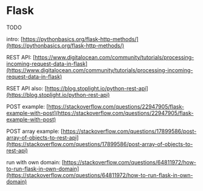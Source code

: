 # Flask

TODO&#x20;

intro: [https://pythonbasics.org/flask-http-methods/](https://pythonbasics.org/flask-http-methods/)

REST API: [https://www.digitalocean.com/community/tutorials/processing-incoming-request-data-in-flask](https://www.digitalocean.com/community/tutorials/processing-incoming-request-data-in-flask)

RSET API also: [https://blog.stoplight.io/python-rest-api](https://blog.stoplight.io/python-rest-api)

POST example: [https://stackoverflow.com/questions/22947905/flask-example-with-post](https://stackoverflow.com/questions/22947905/flask-example-with-post)

POST array example: [https://stackoverflow.com/questions/17899586/post-array-of-objects-to-rest-api](https://stackoverflow.com/questions/17899586/post-array-of-objects-to-rest-api)

run with own domain: [https://stackoverflow.com/questions/64811972/how-to-run-flask-in-own-domain](https://stackoverflow.com/questions/64811972/how-to-run-flask-in-own-domain)
